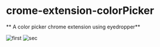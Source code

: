 # crome-extension-colorPicker
** A color picker chrome extension using eyedropper**


![first](https://user-images.githubusercontent.com/35598123/220112358-ed1ca0fe-249b-4429-b8e9-a45a5a7c4479.png)
![sec](https://user-images.githubusercontent.com/35598123/220112391-2a82defa-0f13-4026-a3ce-3de853c6a59e.png)
